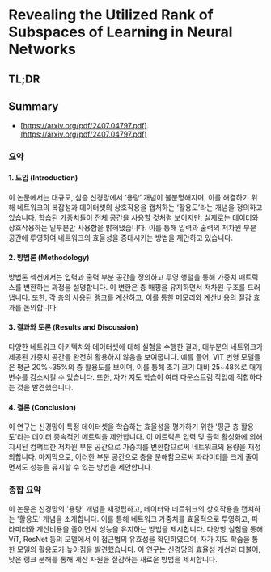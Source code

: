 # Revealing the Utilized Rank of Subspaces of Learning in Neural Networks
## TL;DR
## Summary
- [https://arxiv.org/pdf/2407.04797.pdf](https://arxiv.org/pdf/2407.04797.pdf)

### 요약

#### 1. 도입 (Introduction)
이 논문에서는 대규모, 심층 신경망에서 ‘용량’ 개념이 불분명해지며, 이를 해결하기 위해 네트워크의 복잡성과 데이터셋의 상호작용을 캡처하는 ‘활용도’라는 개념을 정의하고 있습니다. 학습된 가중치들이 전체 공간을 사용할 것처럼 보이지만, 실제로는 데이터와 상호작용하는 일부분만 사용함을 밝혀냈습니다. 이를 통해 입력과 출력의 저차원 부분 공간에 투영하여 네트워크의 효율성을 증대시키는 방법을 제안하고 있습니다.

#### 2. 방법론 (Methodology)
방법론 섹션에서는 입력과 출력 부분 공간을 정의하고 투영 행렬을 통해 가중치 매트릭스를 변환하는 과정을 설명합니다. 이 변환은 층 매핑을 유지하면서 저차원 구조를 드러냅니다. 또한, 각 층의 사용된 랭크를 계산하고, 이를 통한 메모리와 계산비용의 절감 효과를 논의합니다.

#### 3. 결과와 토론 (Results and Discussion)
다양한 네트워크 아키텍처와 데이터셋에 대해 실험을 수행한 결과, 대부분의 네트워크가 제공된 가중치 공간을 완전히 활용하지 않음을 보여줍니다. 예를 들어, ViT 변형 모델들은 평균 20%~35%의 층 활용도를 보이며, 이를 통해 초기 크기 대비 25~48%로 매개변수를 감소시킬 수 있습니다. 또한, 자가 지도 학습이 여러 다운스트림 작업에 적합하다는 것을 발견했습니다.

#### 4. 결론 (Conclusion)
이 연구는 신경망이 특정 데이터셋을 학습하는 효율성을 평가하기 위한 '평균 층 활용도'라는 데이터 종속적인 메트릭을 제안합니다. 이 메트릭은 입력 및 출력 활성화에 의해 지시된 컴팩트한 저차원 부분 공간으로 가중치를 변환함으로써 네트워크의 용량을 재정의합니다. 마지막으로, 이러한 부분 공간으로 층을 분해함으로써 파라미터를 크게 줄이면서도 성능을 유지할 수 있는 방법을 제안합니다.

### 종합 요약
이 논문은 신경망의 '용량' 개념을 재정립하고, 데이터와 네트워크의 상호작용을 캡처하는 '활용도' 개념을 소개합니다. 이를 통해 네트워크 가중치를 효율적으로 투영하고, 파라미터와 계산비용을 줄이면서 성능을 유지하는 방법을 제시합니다. 다양항 실험을 통해 ViT, ResNet 등의 모델에서 이 접근법의 유효성을 확인하였으며, 자가 지도 학습을 통한 모델의 활용도가 높아짐을 발견했습니다. 이 연구는 신경망의 효율성 개선과 더불어, 낮은 랭크 분해를 통해 계산 자원을 절감하는 새로운 방법을 제시합니다.